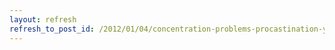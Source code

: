 ```yaml
---
layout: refresh
refresh_to_post_id: /2012/01/04/concentration-problems-procastination-youre-not-the-only-one
---
```

